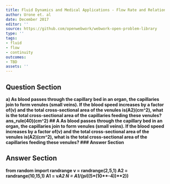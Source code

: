 ```yaml
---
title: Fluid Dynamics and Medical Applications - Flow Rate and Relation to Velocity
author: Urone et. al
date: December 2017
editor: ''
source: https://github.com/openwebwork/webwork-open-problem-library
type: ''
tags:
- fluid
- flow
- continuity
outcomes:
- TBD
assets: ''
---
```


## Question Section 

<b>
a) As blood passes through the capillary bed in an organ, the capillaries join to form venules (small veins). If the blood speed increases by a factor of(v) and the total cross-sectional area of the venules is(A2)(cm^2), what is the total cross-sectional area of the capillaries feeding these venules?
ans_rule(40)(cm^2)
## A
As blood passes through the capillary bed in an organ, the capillaries join to form venules (small veins). If the blood speed increases by a factor of(v) and the total cross-sectional area of the venules is(A2)(cm^2), what is the total cross-sectional area of the capillaries feeding these venules?
### Answer Section


## Answer Section

from random import randrange
v = randrange(2,5,1)
A2 = randrange(10,15,1)
A1 = v*A2
N = A1/(pi*((5*(10**-4))**2))